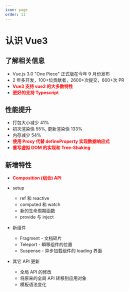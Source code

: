 ```yaml
---
icon: page
order: 11
---
```

# 认识 Vue3

## 了解相关信息

- Vue.js 3.0 "One Piece" 正式版在今年 9 月份发布
- 2 年多开发，100+位贡献者，2600+次提交，600+次 PR
- <font color='red'>**Vue3 支持 vue2 的大多数特性**</font>
- <font color='red'>**更好的支持 Typescript**</font>

## 性能提升

- 打包大小减少 41%
- 初次渲染快 55%, 更新渲染快 133%
- 内存减少 54%
- <font color='red'>**使用 Proxy 代替 defineProperty 实现数据响应式**</font>
- <font color='red'>**重写虚拟 DOM 的实现和 Tree-Shaking**</font>

## 新增特性 

- <font color='red'>**Composition (组合) API**</font>
- setup
  - ref 和 reactive
  - computed 和 watch
  - 新的生命周期函数
  - provide 与 inject
- 新组件

  - Fragment - 文档碎片
  - Teleport - 瞬移组件的位置
  - Suspense - 异步加载组件的 loading 界面
- 其它 API 更新

  - 全局 API 的修改
  - 将原来的全局 API 转移到应用对象
  - 模板语法变化
